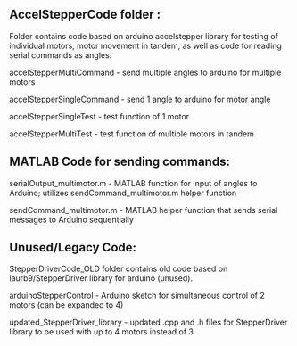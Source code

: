 AccelStepperCode folder :
-
Folder contains code based on arduino accelstepper library for testing of individual motors, motor movement in tandem, as well as code for reading serial commands as angles.

accelStepperMultiCommand - send multiple angles to arduino for multiple motors

accelStepperSingleCommand - send 1 angle to arduino for motor angle

accelStepperSingleTest - test function of 1 motor

accelStepperMultiTest - test function of multiple motors in tandem

MATLAB Code for sending commands:
-
serialOutput_multimotor.m - MATLAB function for input of angles to Arduino; utilizes sendCommand_multimotor.m helper function

sendCommand_multimotor.m - MATLAB helper function that sends serial messages to Arduino sequentially

Unused/Legacy Code:
-
StepperDriverCode_OLD folder contains old code based on laurb9/StepperDriver library for arduino (unused).

arduinoStepperControl - Arduino sketch for simultaneous control of 2 motors (can be expanded to 4)

updated_StepperDriver_library - updated .cpp and .h files for StepperDriver library to be used with up to 4 motors instead of 3
